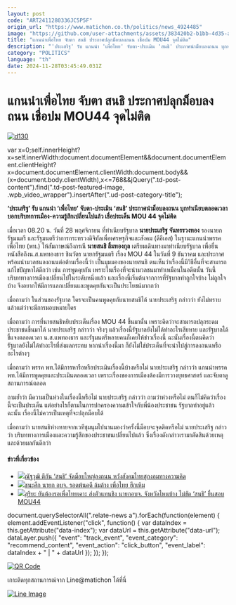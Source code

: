 ```yaml
---
layout: post
code: "ART2411280336JC5P5F"
origin_url: "https://www.matichon.co.th/politics/news_4924485"
image: "https://github.com/user-attachments/assets/383420b2-b1bb-4d35-aef7-c4a30a17441e"
title: "แกนนำเพื่อไทย จับตา สนธิ ประกาศปลุกม็อบลงถนน เชื่อปม MOU44 จุดไม่ติด"
description: "'ประเสริฐ' รับ แกนนำ 'เพื่อไทย' จับตา-ประเมิน 'สนธิ' ประกาศนำม็อบลงถนน บุกทำเนียบตลอดเวลา บอกบริบทการเมือง-ความรู้สึกเปลี่ยนไปแล้ว เชื่อประเด็น MOU 44 จุดไม่ติด"
category: "POLITICS"
language: "th"
date: 2024-11-28T03:45:49.031Z
---
```


# แกนนำเพื่อไทย จับตา สนธิ ประกาศปลุกม็อบลงถนน เชื่อปม MOU44 จุดไม่ติด

[![](https://www.matichon.co.th/wp-content/uploads/2024/11/d130.jpg "d130")](https://www.matichon.co.th/wp-content/uploads/2024/11/d130.jpg)

var x=0;self.innerHeight?x=self.innerWidth:document.documentElement&&document.documentElement.clientHeight?x=document.documentElement.clientWidth:document.body&&(x=document.body.clientWidth),x<=768&&jQuery(".td-post-content").find(".td-post-featured-image, .wpb\_video\_wrapper").insertAfter(".ud-post-category-title");

**‘ประเสริฐ’ รับ แกนนำ ‘เพื่อไทย’ จับตา-ประเมิน ‘สนธิ’ ประกาศนำม็อบลงถนน บุกทำเนียบตลอดเวลา บอกบริบทการเมือง-ความรู้สึกเปลี่ยนไปแล้ว เชื่อประเด็น MOU 44 จุดไม่ติด**

เมื่อเวลา 08.20 น. วันที่ 28 พฤศจิกายน ที่ทำเนียบรัฐบาล **นายประเสริฐ จันทรรวงทอง** รองนายกรัฐมนตรี และรัฐมนตรีว่าการกระทรวงดิจิทัลเพื่อเศรษฐกิจและสังคม (ดีอีเอส) ในฐานะแกนนำพรรคเพื่อไทย (พท.) ให้สัมภาษณ์ถึงกรณี **นายสนธิ ลิ้มทองกุล** เตรียมเดินทางมาทำเนียบรัฐบาล เพื่อยื่นหนังสือถึงน.ส.แพทองธาร ชินวัตร นายกรัฐมนตรี เรื่อง MOU 44 ในวันที่ 9 ธันวาคม และประกาศพร้อมนำมวลชนลงถนนต่อต้านเรื่องนี้ว่า เป็นมุมมองของนายสนธิ ตนเห็นว่าเรื่องนี้มีวิธีอื่นที่จะสามารถแก้ไขปัญหาได้ดีกว่า เช่น การพูดคุยกัน เพราะในเรื่องที่จะนำมวลชนมาทำเหมือนในอดีตนั้น วันนี้บริบททางการเมืองเปลี่ยนไปในระดับหนึ่งแล้ว และเรื่องนี้เริ่มต้นจากการที่รัฐบาลทำถูกใจบ้าง ไม่ถูกใจบ้าง จึงอยากให้มีการแลกเปลี่ยนและพูดคุยกันจะเป็นประโยชน์มากกว่า

เมื่อถามว่า ในส่วนของรัฐบาล ใครจะเป็นคนพูดคุยกับนายสนธิได้ นายประเสริฐ กล่าวว่า ยังไม่ทราบ แล้วแต่ว่าจะมีการมอบหมายใคร

เมื่อถามว่า การที่นายสนธิหยิบประเด็นเรื่อง MOU 44 ขึ้นมานั้น เพราะคิดว่าจะสามารถปลุกระดมประชาชนขึ้นมาได้ นายประเสริฐ กล่าวว่า จริงๆ แล้วเรื่องนี้รัฐบาลยังไม่ได้ทำอะไรเสียหาย และรัฐบาลได้ชี้แจงตลอดเวลา น.ส.แพทองธาร และรัฐมนตรีหลายคนก็เคยให้ข่าวเรื่องนี้ ฉะนั้นเรื่องนี้ตนคิดว่า รัฐบาลยังไม่ได้ทำอะไรที่ส่งผลกระทบ หากนำเรื่องนี้มา ก็ยังไม่ใช่ประเด็นที่จะนำไปสู่การลงถนนหรืออะไรต่างๆ

เมื่อถามว่า พรรค พท.ได้มีการหารือหรือประเมินเรื่องนี้บ้างหรือไม่ นายประเสริฐ กล่าวว่า แกนนำพรรค พท.ได้มีการพูดคุยและประเมินตลอดเวลา เพราะเรื่องของการเมืองต้องมีการวางยุทธศาสตร์ และจับตาดูสถานการณ์ตลอด

ถามย้ำว่า มีความเป็นห่วงในเรื่องนี้หรือไม่ นายประเสริฐ กล่าวว่า ถามว่าห่วงหรือไม่ ตนก็ไม่คิดว่าเรื่องนี้จะเป็นประเด็น แต่อย่างไรก็ตามในการปกครองความเข้าใจกับพี่น้องประชาชน รัฐบาลทำอยู่แล้ว ฉะนั้น เรื่องนี้ไม่ควรเป็นเหตุที่จะปลุกม็อบได้

เมื่อถามว่า นายสนธิห่างหายจากเวทีชุมนุมไปนานมองว่าครั้งนี้ม็อบจะจุดติดหรือไม่ นายประเสริฐ กล่าวว่า บริบททางการเมืองและความรู้สึกของประชาชนเปลี่ยนไปแล้ว ซึ่งเรื่องดังกล่าวเรามาตัดสินด้วยเหตุและด้วยผลกันดีกว่า

#### ข่าวที่เกี่ยวข้อง

*   [![](https://www.matichon.co.th/wp-content/uploads/2024/11/teegun1.jpg)ณัฐวุฒิ ตีกัน ‘สนธิ’ จัดม็อบใหญ่ลงถนน หวังสังคมไทยสุกงอมทางความคิด](https://www.matichon.co.th/politics/news_4920629)
*   [![](https://www.matichon.co.th/wp-content/uploads/2024/11/Online-234.jpg)ชนะศึก นายก อบจ. รอดพ้นคดี ล้มล้าง เพื่อไทย ฮึกเหิม](https://www.matichon.co.th/article/column-page-3/news_4919911)
*   [![](https://www.matichon.co.th/wp-content/uploads/2024/11/roar1-1.jpg)สุริยะ ยันต้องรอเพื่อไทยเคาะ ส่งตัวแทนชิง นายกอบจ. จังหวัดไหนบ้าง ไม่ขัด ‘สนธิ’ ยื่นสอบ MOU44](https://www.matichon.co.th/politics/news_4920505)

document.querySelectorAll(".relate-news a").forEach(function(element) { element.addEventListener("click", function() { var dataIndex = this.getAttribute("data-index"); var dataUrl = this.getAttribute("data-url"); dataLayer.push({ "event": "track\_event", "event\_category": "recommend\_content", "event\_action": "click\_button", "event\_label": dataIndex + " | " + dataUrl }); }); });

[![QR Code](https://www.matichon.co.th/wp-content/uploads/2023/07/wob1371z.jpg)](https://lin.ee/ht0nDxX)

เกาะติดทุกสถานการณ์จาก Line@matichon ได้ที่นี่

[![Line Image](https://www.matichon.co.th/wp-content/uploads/2023/07/th.png)](https://lin.ee/ht0nDxX)